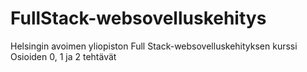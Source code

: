 # FullStack-websovelluskehitys
Helsingin avoimen yliopiston Full Stack-websovelluskehityksen kurssi
Osioiden 0, 1 ja 2 tehtävät
